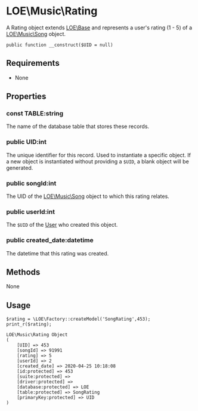 # LOE\Music\Rating

A Rating object extends [LOE\Base](../../Base.md) and represents a user's rating (1 - 5) of a [LOE\Music\Song](./Song.md) object.

`public function __construct($UID = null)`

## Requirements

* None

## Properties

### const TABLE:string

The name of the database table that stores these records.

### public UID:int
The unique identifier for this record. Used to instantiate a specific object. If a new object is instantiated without providing a `$UID`, a blank object will be generated.

### public songId:int

The UID of the [LOE\Music\Song](./Song.md) object to which this rating relates.

### public userId:int

The `$UID` of the [User]() who created this object.

### public created_date:datetime

The datetime that this rating was created.

## Methods

None

## Usage

```
$rating = \LOE\Factory::createModel('SongRating',453);
print_r($rating);
```
```
LOE\Music\Rating Object
(
    [UID] => 453
    [songId] => 91991
    [rating] => 5
    [userId] => 2
    [created_date] => 2020-04-25 10:18:08
    [id:protected] => 453
    [suite:protected] =>
    [driver:protected] =>
    [database:protected] => LOE
    [table:protected] => SongRating
    [primaryKey:protected] => UID
)
```
